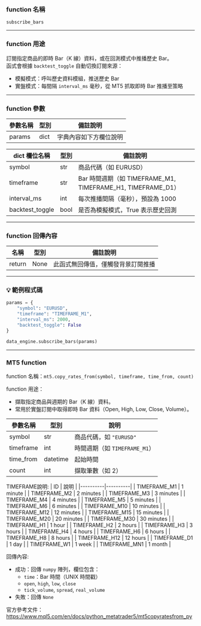 ### function 名稱

`subscribe_bars`

---

### function 用途

訂閱指定商品的即時 Bar（K 線）資料，或在回測模式中推播歷史 Bar。  
函式會根據 `backtest_toggle` 自動切換訂閱來源：
- 模擬模式：呼叫歷史資料模組，推送歷史 Bar  
- 實盤模式：每間隔 `interval_ms` 毫秒，從 MT5 抓取即時 Bar 推播至策略

---

### function 參數

| 參數名稱 | 型別 | 備註說明 |
|----------|------|----------|
| params   | dict | 字典內容如下方欄位說明 |

| dict 欄位名稱    | 型別   | 備註說明 |
|------------------|--------|----------|
| symbol           | str    | 商品代碼（如 EURUSD） |
| timeframe        | str    | Bar 時間週期（如 TIMEFRAME_M1, TIMEFRAME_H1, TIMEFRAME_D1） |
| interval_ms      | int    | 每次推播間隔（毫秒），預設為 1000 |
| backtest_toggle  | bool   | 是否為模擬模式，True 表示歷史回測 |

---

### function 回傳內容

| 名稱   | 型別 | 備註說明                          |
|--------|------|-----------------------------------|
| return | None | 此函式無回傳值，僅觸發背景訂閱推播 |

---

### 💡 範例程式碼

```python
params = {
    "symbol": "EURUSD",
    "timeframe": "TIMEFRAME_M1",
    "interval_ms": 2000,
    "backtest_toggle": False
}

data_engine.subscribe_bars(params)
```
---
### MT5 function

function 名稱：`mt5.copy_rates_from(symbol, timeframe, time_from, count)`

function 用途：
- 擷取指定商品與週期的 Bar（K 線）資料。  
- 常用於實盤訂閱中取得即時 Bar 資料（Open, High, Low, Close, Volume）。

| 參數名稱 | 型別     | 說明 |
|----------|----------|------|
| symbol   | str      | 商品代碼，如 `"EURUSD"` |
| timeframe| int      | 時間週期（如 `TIMEFRAME_M1`） |
| time_from| datetime | 起始時間 |
| count    | int      | 擷取筆數（如 2） |

TIMEFRAME說明:
| ID | 說明 |
|----------|----------|
| TIMEFRAME_M1 | 1 minute | 
| TIMEFRAME_M2 | 2 minutes | 
| TIMEFRAME_M3 | 3 minutes | 
| TIMEFRAME_M4 | 4 minutes | 
| TIMEFRAME_M5 | 5 minutes | 
| TIMEFRAME_M6 | 6 minutes | 
| TIMEFRAME_M10 | 10 minutes | 
| TIMEFRAME_M12 | 12 minutes | 
| TIMEFRAME_M15 | 15 minutes | 
| TIMEFRAME_M20 | 20 minutes | 
| TIMEFRAME_M30 | 30 minutes | 
| TIMEFRAME_H1 | 1 hour | 
| TIMEFRAME_H2 | 2 hours | 
| TIMEFRAME_H3 | 3 hours | 
| TIMEFRAME_H4 | 4 hours | 
| TIMEFRAME_H6 | 6 hours | 
| TIMEFRAME_H8 | 8 hours | 
| TIMEFRAME_H12 | 12 hours | 
| TIMEFRAME_D1 | 1 day | 
| TIMEFRAME_W1 | 1 week | 
| TIMEFRAME_MN1 | 1 month | 

回傳內容:
- 成功：回傳 `numpy` 陣列，欄位包含：
  - `time`：Bar 時間（UNIX 時間戳）
  - `open`, `high`, `low`, `close`
  - `tick_volume`, `spread`, `real_volume`
- 失敗：回傳 `None`

官方參考文件：  
https://www.mql5.com/en/docs/python_metatrader5/mt5copyratesfrom_py